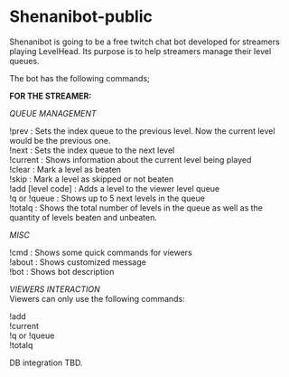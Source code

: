 # Shenanibot-public
Shenanibot is going to be a free twitch chat bot developed for streamers playing LevelHead. Its purpose is to help streamers manage their level queues.


The bot has the following commands;

**FOR THE STREAMER:**

_QUEUE MANAGEMENT_
    
!prev : Sets the index queue to the previous level. Now the current level would be the previous one.    
!next : Sets the index queue to the next level    
!current : Shows information about the current level being played    
!clear : Mark a level as beaten    
!skip : Mark a level as skipped or not beaten    
!add [level code] : Adds a level to the viewer level queue    
!q or !queue : Shows up to 5 next levels in the queue    
!totalq : Shows the total number of levels in the queue as well as the quantity of levels beaten and unbeaten.    
    
_MISC_    
    
!cmd : Shows some quick commands for viewers    
!about : Shows customized message    
!bot : Shows bot description    
    
_VIEWERS INTERACTION_    
Viewers can only use the following commands:    
    
!add    
!current    
!q or !queue    
!totalq    
    
    
DB integration TBD.    
